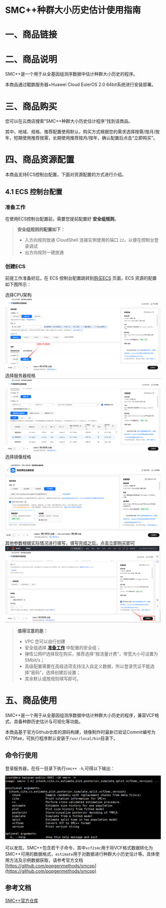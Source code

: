 # SMC++种群大小历史估计使用指南

# 一、商品链接

# 二、商品说明

SMC++是一个用于从全基因组测序数据中估计种群大小历史的程序。

本商品通过鲲鹏服务器+Huawei Cloud EulerOS 2.0 64bit系统进行安装部署。

# 三、商品购买

您可以在云商店搜索”SMC++种群大小历史估计程序“找到该商品。

其中，地域、规格、推荐配置使用默认，购买方式根据您的需求选择按需/按月/按年，短期使用推荐按需，长期使用推荐按月/按年，确认配置后点击“立即购买”。

# 四、商品资源配置

本商品支持ECS控制台配置，下面对资源配置的方式进行介绍。

## 4.1 ECS 控制台配置

### 准备工作

在使用ECS控制台配置前，需要您提前配置好 **安全组规则**。

> **安全组规则的配置如下：**
>
> - 入方向规则放通 CloudShell 连接实例使用的端口 `22`，以便在控制台登录调试
> - 出方向规则一键放通

### 创建ECS

前提工作准备好后，在 ECS 控制台配置跳转到[购买ECS](https://support.huaweicloud.com/qs-ecs/ecs_01_0103.html) 页面，ECS 资源的配置如下图所示：

选择CPU架构
![ECS_conf_1.png](images/ECS_conf_1.png)
选择服务器规格
![ECS_conf_2.png](images/ECS_conf_2.png)
选择镜像规格

![ECS_conf_3](images/ECS_conf_3.png)
其他参数根据实际情况进行填写，填写完成之后，点击立即购买即可
![ECS_conf_4.png](images/ECS_conf_4.png)

> **值得注意的是：**
>
> - VPC 您可以自行创建
> - 安全组选择 [**准备工作**](#准备工作) 中配置的安全组；
> - 弹性公网IP选择现在购买，推荐选择“按流量计费”，带宽大小可设置为5Mbit/s；
> - 高级配置需要在高级选项支持注入自定义数据，所以登录凭证不能选择“密码”，选择创建后设置；
> - 其余默认或按规则填写即可。

# 五、商品使用

SMC++是一个用于从全基因组测序数据中估计种群大小历史的程序，兼容VCF格式，具备种群历史估计与可视化等功能。

本商品基于官方Github仓库的源码构建，镜像制作时最新已验证Commit编号为6779fae，可执行程序默认安装于`/usr/local/bin`目录下。

## 命令行使用

登录服务器，在任一目录下执行`smc++ -h`,可得以下输出：

![1](images/smc++_1.png)

可以发现，SMC++包含若干子命令，其中`vcf2smc`用于将VCF格式数据转化为SMC++可用的数据格式，`estimate`用于对数据进行种群大小历史估计等。具体使用方法及示例数据获取，请参考官方文档[https://github.com/popgenmethods/smcpp](https://github.com/popgenmethods/smcpp)

## 参考文档

[SMC++官方仓库](https://github.com/popgenmethods/smcpp)
